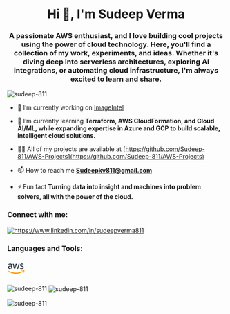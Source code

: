 <h1 align="center">Hi 👋, I'm Sudeep Verma</h1>
<h3 align="center">A passionate AWS enthusiast, and I love building cool projects using the power of cloud technology. Here, you'll find a collection of my work, experiments, and ideas. Whether it's diving deep into serverless architectures, exploring AI integrations, or automating cloud infrastructure, I'm always excited to learn and share.</h3>

<p align="left"> <img src="https://komarev.com/ghpvc/?username=sudeep-811&label=Profile%20views&color=0e75b6&style=flat" alt="sudeep-811" /> </p>

- 🔭 I’m currently working on [ImageIntel](https://github.com/Sudeep-811/AWS-Projects/blob/a4e2e7d99b89282b58f9af6b07dcdbd06d14086a/ImageIntel%20with%20AWS%20Rekognition/ImageIntel%20with%20AWS%20Rekognition.md)

- 🌱 I’m currently learning **Terraform, AWS CloudFormation, and Cloud AI/ML, while expanding expertise in Azure and GCP to build scalable, intelligent cloud solutions.**

- 👨‍💻 All of my projects are available at [https://github.com/Sudeep-811/AWS-Projects](https://github.com/Sudeep-811/AWS-Projects)

- 📫 How to reach me **Sudeepkv811@gmail.com**

- ⚡ Fun fact **Turning data into insight and machines into problem solvers, all with the power of the cloud.**

<h3 align="left">Connect with me:</h3>
<p align="left">
<a href="https://linkedin.com/in/https://www.linkedin.com/in/sudeepverma811" target="blank"><img align="center" src="https://raw.githubusercontent.com/rahuldkjain/github-profile-readme-generator/master/src/images/icons/Social/linked-in-alt.svg" alt="https://www.linkedin.com/in/sudeepverma811" height="30" width="40" /></a>
</p>

<h3 align="left">Languages and Tools:</h3>
<p align="left"> <a href="https://aws.amazon.com" target="_blank" rel="noreferrer"> <img src="https://raw.githubusercontent.com/devicons/devicon/master/icons/amazonwebservices/amazonwebservices-original-wordmark.svg" alt="aws" width="40" height="40"/> </a> </p>

<p><img align="left" src="https://github-readme-stats.vercel.app/api/top-langs?username=sudeep-811&show_icons=true&locale=en&layout=compact" alt="sudeep-811" /></p>

<p>&nbsp;<img align="center" src="https://github-readme-stats.vercel.app/api?username=sudeep-811&show_icons=true&locale=en" alt="sudeep-811" /></p>

<p><img align="center" src="https://github-readme-streak-stats.herokuapp.com/?user=sudeep-811&" alt="sudeep-811" /></p>
